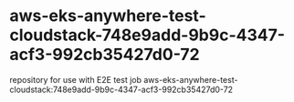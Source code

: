 # aws-eks-anywhere-test-cloudstack-748e9add-9b9c-4347-acf3-992cb35427d0-72
repository for use with E2E test job aws-eks-anywhere-test-cloudstack:748e9add-9b9c-4347-acf3-992cb35427d0-72
